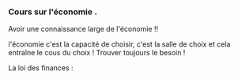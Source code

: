 

### Cours sur l'économie .

Avoir une connaissance large de l'économie !!

l'économie c'est la capacité de choisir, c'est la salle de choix et cela entraîne le cous du choix !
Trouver toujours le besoin !

La loi des finances : 